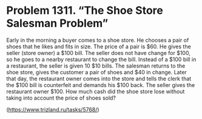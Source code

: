 # Problem 1311. “The Shoe Store Salesman Problem”

Early in the morning a buyer comes to a shoe store. He chooses a pair of shoes that he likes and fits in size. The price of a pair is $60. He gives the seller (store owner) a $100 bill. The seller does not have change for $100, so he goes to a nearby restaurant to change the bill. Instead of a $100 bill in a restaurant, the seller is given 10 $10 bills. The salesman returns to the shoe store, gives the customer a pair of shoes and $40 in change. Later that day, the restaurant owner comes into the store and tells the clerk that the $100 bill is counterfeit and demands his $100 back. The seller gives the restaurant owner $100. How much cash did the shoe store lose without taking into account the price of shoes sold?

(https://www.trizland.ru/tasks/5768/)
